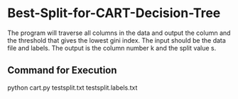 # Best-Split-for-CART-Decision-Tree

The program will traverse all columns in the data and output the column and the threshold that gives the lowest gini index. 
The input should be the data file and labels. The output is the column number k and the split value s.

## Command for Execution

python cart.py testsplit.txt testsplit.labels.txt
